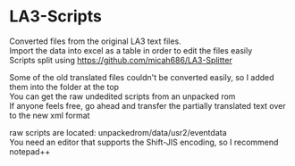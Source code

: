 # LA3-Scripts
Converted files from the original LA3 text files.  
Import the data into excel as a table in order to edit the files easily  
Scripts split using https://github.com/micah686/LA3-Splitter  

Some of the old translated files couldn't be converted easily, so I added them into the folder at the top  
You can get the raw undedited scripts from an unpacked rom  
If anyone feels free, go ahead and transfer the partially translated text over to the new xml format  

raw scripts are located: unpackedrom/data/usr2/eventdata  
You need an editor that supports the Shift-JIS encoding, so I recommend notepad++
